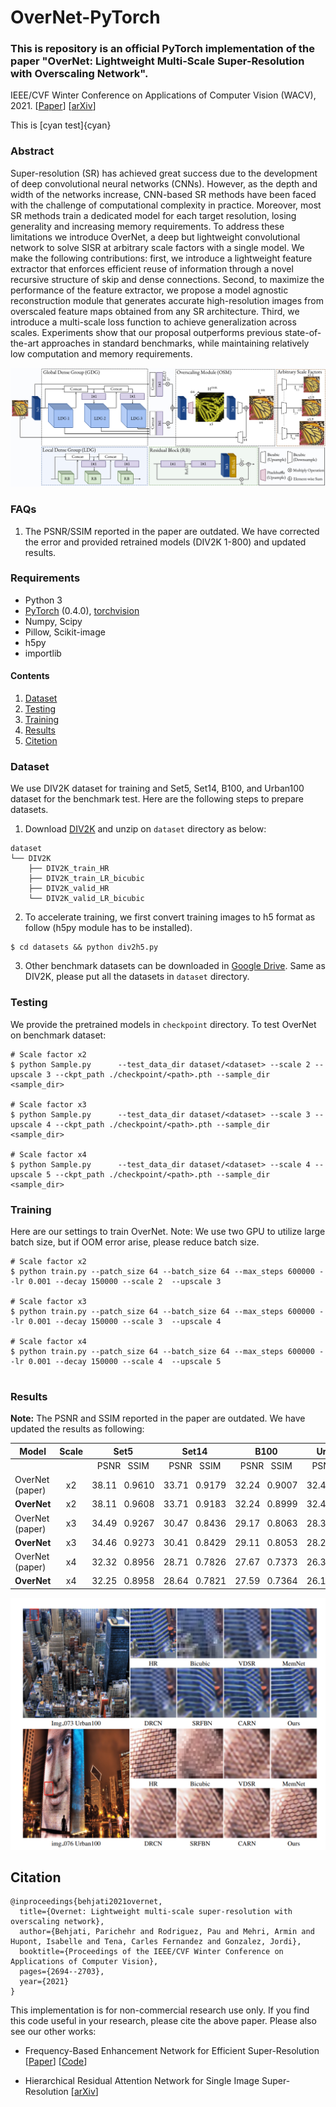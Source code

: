# OverNet-PyTorch
### **This is repository is an official PyTorch implementation of the paper "OverNet: Lightweight Multi-Scale Super-Resolution with Overscaling Network".**
IEEE/CVF Winter Conference on Applications of Computer Vision (WACV), 2021. [[Paper](https://openaccess.thecvf.com/content/WACV2021/papers/Behjati_OverNet_Lightweight_Multi-Scale_Super-Resolution_With_Overscaling_Network_WACV_2021_paper.pdf)] [[arXiv](https://arxiv.org/abs/2012.04578)] 

This is [cyan test]{cyan}

### Abstract 
Super-resolution (SR) has achieved great success due to the development of deep convolutional neural networks (CNNs). However, as the depth and width of the networks increase, CNN-based SR methods have been faced with the challenge of computational complexity in practice. Moreover, most SR methods train a dedicated model for each target resolution, losing generality and increasing memory requirements. To address these limitations we introduce OverNet, a deep but lightweight convolutional network to solve SISR at arbitrary scale factors with a single model. We make the following contributions: first, we introduce a lightweight feature extractor that enforces efficient reuse of information through a novel recursive structure of skip and dense connections. Second, to maximize the performance of the feature extractor, we propose a model agnostic reconstruction module that generates accurate high-resolution images from overscaled feature maps obtained from any SR architecture. Third, we introduce a multi-scale loss function to achieve generalization across scales. Experiments show that our proposal outperforms previous state-of-the-art approaches in standard benchmarks, while maintaining relatively low computation and memory requirements.

<img src="assets/overnet.png">


### FAQs
1. The PSNR/SSIM reported in the paper are outdated. We have corrected the error and provided retrained models (DIV2K 1-800) and updated results. 
### Requirements
- Python 3
- [PyTorch](https://github.com/pytorch/pytorch) (0.4.0), [torchvision](https://github.com/pytorch/vision)
- Numpy, Scipy
- Pillow, Scikit-image
- h5py
- importlib


#### Contents
1. [Dataset](#Dataset)
1. [Testing](#Testing)
1. [Training](#Training)
1. [Results](#Results)
1. [Citetion](#Citetion)


### Dataset
We use DIV2K dataset for training and Set5, Set14, B100, and Urban100 dataset for the benchmark test. Here are the following steps to prepare datasets.

1. Download [DIV2K](https://data.vision.ee.ethz.ch/cvl/DIV2K) and unzip on `dataset` directory as below:
  ```
  dataset
  └── DIV2K
      ├── DIV2K_train_HR
      ├── DIV2K_train_LR_bicubic
      ├── DIV2K_valid_HR
      └── DIV2K_valid_LR_bicubic
  ```
2. To accelerate training, we first convert training images to h5 format as follow (h5py module has to be installed).
```shell
$ cd datasets && python div2h5.py
```
3. Other benchmark datasets can be downloaded in [Google Drive](https://drive.google.com/drive/folders/1t2le0-Wz7GZQ4M2mJqmRamw5o4ce2AVw?usp=sharing). Same as DIV2K, please put all the datasets in `dataset` directory.

### Testing
We provide the pretrained models in `checkpoint` directory. To test OverNet on benchmark dataset:
```shell
# Scale factor x2
$ python Sample.py      --test_data_dir dataset/<dataset> --scale 2 --upscale 3 --ckpt_path ./checkpoint/<path>.pth --sample_dir <sample_dir>

# Scale factor x3                
$ python Sample.py      --test_data_dir dataset/<dataset> --scale 3 --upscale 4 --ckpt_path ./checkpoint/<path>.pth --sample_dir <sample_dir>

# Scale factor x4
$ python Sample.py      --test_data_dir dataset/<dataset> --scale 4 --upscale 5 --ckpt_path ./checkpoint/<path>.pth --sample_dir <sample_dir>
```

### Training
Here are our settings to train OverNet. Note: We use two GPU to utilize large batch size, but if OOM error arise, please reduce batch size.
```shell
# Scale factor x2
$ python train.py --patch_size 64 --batch_size 64 --max_steps 600000 --lr 0.001 --decay 150000 --scale 2  --upscale 3

# Scale factor x3
$ python train.py --patch_size 64 --batch_size 64 --max_steps 600000 --lr 0.001 --decay 150000 --scale 3  --upscale 4

# Scale factor x4
$ python train.py --patch_size 64 --batch_size 64 --max_steps 600000 --lr 0.001 --decay 150000 --scale 4  --upscale 5               
                      
 ```

### Results
**Note:** The PSNR and SSIM reported in the paper are outdated. We have updated the results as following:
<div align="center">
  
Model|   Scale   |   Set5   |Set14|B100|Urban100|
-----|:---------------------:|:--------------------------:|:-----:|:-------------------------------------:|:-------------------------------:|
 ||| PSNR&nbsp;&nbsp;&nbsp;SSIM |PSNR&nbsp;&nbsp;&nbsp;SSIM|PSNR&nbsp;&nbsp;&nbsp;SSIM|PSNR&nbsp;&nbsp;&nbsp;SSIM|
OverNet (paper)             |x2|38.11&nbsp;&nbsp;&nbsp;0.9610|33.71&nbsp;&nbsp;&nbsp;0.9179|32.24&nbsp;&nbsp;&nbsp;0.9007|32.44&nbsp;&nbsp;&nbsp;0.9311|
**OverNet**              |x2|38.11&nbsp;&nbsp;&nbsp;0.9608|33.71&nbsp;&nbsp;&nbsp;0.9183|32.24&nbsp;&nbsp;&nbsp;0.8999|32.44&nbsp;&nbsp;&nbsp;0.9304|
OverNet (paper)             |x3|34.49&nbsp;&nbsp;&nbsp;0.9267|30.47&nbsp;&nbsp;&nbsp;0.8436|29.17&nbsp;&nbsp;&nbsp;0.8063|28.37&nbsp;&nbsp;&nbsp;0.8572|
**OverNet**              |x3|34.46&nbsp;&nbsp;&nbsp;0.9273|30.41&nbsp;&nbsp;&nbsp;0.8429|29.11&nbsp;&nbsp;&nbsp;0.8053|28.29&nbsp;&nbsp;&nbsp;0.8541|
OverNet (paper)             |x4|32.32&nbsp;&nbsp;&nbsp;0.8956|28.71&nbsp;&nbsp;&nbsp;0.7826|27.67&nbsp;&nbsp;&nbsp;0.7373|26.31&nbsp;&nbsp;&nbsp;0.7923|
**OverNet**              |x4|32.25&nbsp;&nbsp;&nbsp;0.8958|28.64&nbsp;&nbsp;&nbsp;0.7821|27.59&nbsp;&nbsp;&nbsp;0.7364|26.18&nbsp;&nbsp;&nbsp;0.7879|
  
</div>
<img src="assets/results.png">



## Citation
```
@inproceedings{behjati2021overnet,
  title={Overnet: Lightweight multi-scale super-resolution with overscaling network},
  author={Behjati, Parichehr and Rodriguez, Pau and Mehri, Armin and Hupont, Isabelle and Tena, Carles Fernandez and Gonzalez, Jordi},
  booktitle={Proceedings of the IEEE/CVF Winter Conference on Applications of Computer Vision},
  pages={2694--2703},
  year={2021}
}
```
This implementation is for non-commercial research use only. If you find this code useful in your research, please cite the above paper. Please also see our other works:

- Frequency-Based Enhancement Network for Efficient Super-Resolution [[Paper](https://ieeexplore.ieee.org/document/9778017)] 
[[Code](https://github.com/pbehjatii/FENet)] 

- Hierarchical Residual Attention Network for Single Image Super-Resolution [[arXiv](https://arxiv.org/abs/2012.04578)]






